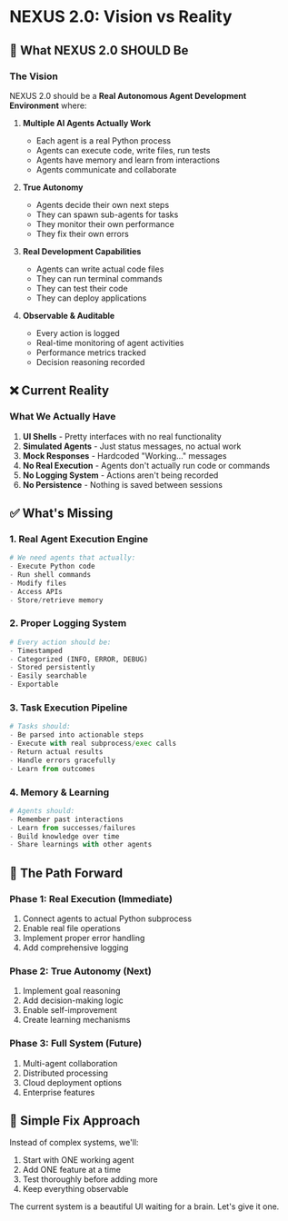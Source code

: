 # NEXUS 2.0: Vision vs Reality

## 🎯 What NEXUS 2.0 SHOULD Be

### The Vision
NEXUS 2.0 should be a **Real Autonomous Agent Development Environment** where:

1. **Multiple AI Agents Actually Work**
   - Each agent is a real Python process
   - Agents can execute code, write files, run tests
   - Agents have memory and learn from interactions
   - Agents communicate and collaborate

2. **True Autonomy**
   - Agents decide their own next steps
   - They can spawn sub-agents for tasks
   - They monitor their own performance
   - They fix their own errors

3. **Real Development Capabilities**
   - Agents can write actual code files
   - They can run terminal commands
   - They can test their code
   - They can deploy applications

4. **Observable & Auditable**
   - Every action is logged
   - Real-time monitoring of agent activities
   - Performance metrics tracked
   - Decision reasoning recorded

## ❌ Current Reality

### What We Actually Have
1. **UI Shells** - Pretty interfaces with no real functionality
2. **Simulated Agents** - Just status messages, no actual work
3. **Mock Responses** - Hardcoded "Working..." messages
4. **No Real Execution** - Agents don't actually run code or commands
5. **No Logging System** - Actions aren't being recorded
6. **No Persistence** - Nothing is saved between sessions

## ✅ What's Missing

### 1. Real Agent Execution Engine
```python
# We need agents that actually:
- Execute Python code
- Run shell commands
- Modify files
- Access APIs
- Store/retrieve memory
```

### 2. Proper Logging System
```python
# Every action should be:
- Timestamped
- Categorized (INFO, ERROR, DEBUG)
- Stored persistently
- Easily searchable
- Exportable
```

### 3. Task Execution Pipeline
```python
# Tasks should:
- Be parsed into actionable steps
- Execute with real subprocess/exec calls
- Return actual results
- Handle errors gracefully
- Learn from outcomes
```

### 4. Memory & Learning
```python
# Agents should:
- Remember past interactions
- Learn from successes/failures
- Build knowledge over time
- Share learnings with other agents
```

## 🚀 The Path Forward

### Phase 1: Real Execution (Immediate)
1. Connect agents to actual Python subprocess
2. Enable real file operations
3. Implement proper error handling
4. Add comprehensive logging

### Phase 2: True Autonomy (Next)
1. Implement goal reasoning
2. Add decision-making logic
3. Enable self-improvement
4. Create learning mechanisms

### Phase 3: Full System (Future)
1. Multi-agent collaboration
2. Distributed processing
3. Cloud deployment options
4. Enterprise features

## 🔧 Simple Fix Approach

Instead of complex systems, we'll:
1. Start with ONE working agent
2. Add ONE feature at a time
3. Test thoroughly before adding more
4. Keep everything observable

The current system is a beautiful UI waiting for a brain. Let's give it one.